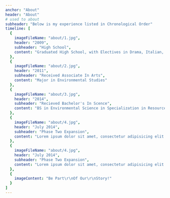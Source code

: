 ```yaml
---
anchor: "About"
header: "About"
# used to about
subheader: "Below is my experience listed in Chronological Order"
timeline: [
  {
    imageFileName: "about/1.jpg",
    header: "2009",
    subheader: "High School",
    content: "Graduated High School, with Electives in Drama, Italian, Aerospace"
  },
  {
    imageFileName: "about/2.jpg",
    header: "2011",
    subheader: "Received Associate In Arts",
    content: "Major in Environmental Studies"
  },
  {
    imageFileName: "about/3.jpg",
    header: "2014",
    subheader: "Recieved Bachelor's In Scence",
    content: "BS in Environmental Science in Specialization in Resource Management, 3.2 GPA"
  },
  {
    imageFileName: "about/4.jpg",
    header: "July 2014",
    subheader: "Phase Two Expansion",
    content: "Lorem ipsum dolor sit amet, consectetur adipisicing elit. Minima maxime quam architecto quo inventore harum ex magni, dicta impedit."
  },
  {
    imageFileName: "about/4.jpg",
    header: "July 2014",
    subheader: "Phase Two Expansion",
    content: "Lorem ipsum dolor sit amet, consectetur adipisicing elit. Minima maxime quam architecto quo inventore harum ex magni, dicta impedit."
  },
  {
    imageContent: "Be Part\r\nOf Our\r\nStory!"
  }
]
---
```


